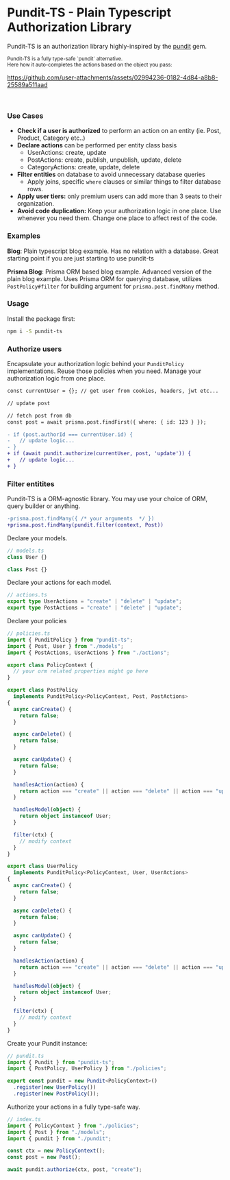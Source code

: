 # Pundit-TS - Plain Typescript Authorization Library

Pundit-TS is an authorization library highly-inspired by the [pundit](https://github.com/varvet/pundit) gem.

<small>
  Pundit-TS is a fully type-safe `pundit` alternative.<br/>
  Here how it auto-completes the actions based on the object you pass:
</small>

https://github.com/user-attachments/assets/02994236-0182-4d84-a8b8-25589a511aad

<br/>

### Use Cases

- **Check if a user is authorized** to perform an action on an entity (ie. Post, Product, Category etc..)
- **Declare actions** can be performed per entity class basis
  - UserActions: create, update
  - PostActions: create, publish, unpublish, update, delete
  - CategoryActions: create, update, delete
- **Filter entities** on database to avoid unnecessary database queries
  - Apply joins, specific `where` clauses or similar things to filter database rows.
- **Apply user tiers:** only premium users can add more than 3 seats to their organization.
- **Avoid code duplication:** Keep your authorization logic in one place. Use whenever you need them. Change one place to affect rest of the code.

### Examples

**Blog**: Plain typescript blog example. Has no relation with a database. Great starting point if you are just starting to use pundit-ts

**Prisma Blog**: Prisma ORM based blog example. Advanced version of the plain blog example. Uses Prisma ORM for querying database, utilizes `PostPolicy#filter` for building argument for `prisma.post.findMany` method.

### Usage

Install the package first:

```sh
npm i -S pundit-ts
```

### Authorize users

Encapsulate your authorization logic behind your `PunditPolicy` implementations. Reuse those policies when you need. Manage your authorization logic from one place.

```diff
const currentUser = {}; // get user from cookies, headers, jwt etc...

// update post

// fetch post from db
const post = await prisma.post.findFirst({ where: { id: 123 } });

- if (post.authorId === currentUser.id) {
-   // update logic...
- }
+ if (await pundit.authorize(currentUser, post, 'update')) {
+   // update logic...
+ }
```

### Filter entitites

Pundit-TS is a ORM-agnostic library. You may use your choice of ORM, query builder or anything.

```diff
-prisma.post.findMany({ /* your arguments  */ })
+prisma.post.findMany(pundit.filter(context, Post))
```

Declare your models.

```typescript
// models.ts
class User {}

class Post {}
```

Declare your actions for each model.

```typescript
// actions.ts
export type UserActions = "create" | "delete" | "update";
export type PostActions = "create" | "delete" | "update";
```

Declare your policies

```typescript
// policies.ts
import { PunditPolicy } from "pundit-ts";
import { Post, User } from "./models";
import { PostActions, UserActions } from "./actions";

export class PolicyContext {
  // your orm related properties might go here
}

export class PostPolicy
  implements PunditPolicy<PolicyContext, Post, PostActions>
{
  async canCreate() {
    return false;
  }

  async canDelete() {
    return false;
  }

  async canUpdate() {
    return false;
  }

  handlesAction(action) {
    return action === "create" || action === "delete" || action === "update";
  }

  handlesModel(object) {
    return object instanceof User;
  }

  filter(ctx) {
    // modify context
  }
}

export class UserPolicy
  implements PunditPolicy<PolicyContext, User, UserActions>
{
  async canCreate() {
    return false;
  }

  async canDelete() {
    return false;
  }

  async canUpdate() {
    return false;
  }

  handlesAction(action) {
    return action === "create" || action === "delete" || action === "update";
  }

  handlesModel(object) {
    return object instanceof User;
  }

  filter(ctx) {
    // modify context
  }
}
```

Create your Pundit instance:

```typescript
// pundit.ts
import { Pundit } from "pundit-ts";
import { PostPolicy, UserPolicy } from "./policies";

export const pundit = new Pundit<PolicyContext>()
  .register(new UserPolicy())
  .register(new PostPolicy());
```

Authorize your actions in a fully type-safe way.

```typescript
// index.ts
import { PolicyContext } from "./policies";
import { Post } from "./models";
import { pundit } from "./pundit";

const ctx = new PolicyContext();
const post = new Post();

await pundit.authorize(ctx, post, "create");
```
